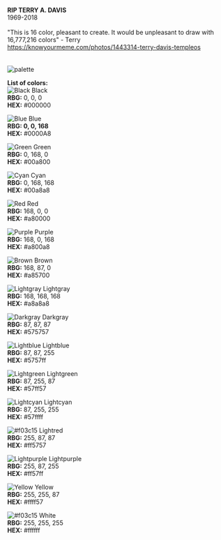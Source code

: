 <b>RIP TERRY A. DAVIS</b> <br>
1969-2018 
<br><br>
"This is 16 color, pleasant to create. It would be unpleasant to draw with 16,777,216 colors" - Terry
<br>
https://knowyourmeme.com/photos/1443314-terry-davis-templeos
<br>
<br><br>
![palette](https://raw.githubusercontent.com/tristanmvh/16colors/master/palette.png)


<b>List of colors:</b><br>
![Black](https://via.placeholder.com/15/000000/000000?text=+) Black
<br>
<b>RBG:</b> 0, 0, 0
<br>
<b>HEX:</b> #000000

![Blue](https://via.placeholder.com/15/0000a8/000000?text=+) Blue
<br>
<b>RBG: 0, 0, 168</b>
<br>
<b>HEX:</b> #0000A8


![Green](https://via.placeholder.com/15/00a800/000000?text=+) Green
<br>
<b>RBG:</b> 0, 168, 0
<br>
<b>HEX:</b> #00a800

![Cyan](https://via.placeholder.com/15/00a8a8/000000?text=+) Cyan
<br>
<b>RBG:</b> 0, 168, 168
<br>
<b>HEX:</b> #00a8a8

![Red](https://via.placeholder.com/15/a80000/000000?text=+) Red
<br>
<b>RBG:</b> 168, 0, 0
<br>
<b>HEX:</b> #a80000

![Purple](https://via.placeholder.com/15/a800a8/000000?text=+) Purple
<br>
<b>RBG:</b> 168, 0, 168
<br>
<b>HEX:</b> #a800a8


![Brown](https://via.placeholder.com/15/a85700/000000?text=+) Brown
<br>
<b>RBG:</b> 168, 87, 0
<br>
<b>HEX:</b> #a85700

![Lightgray](https://via.placeholder.com/15/a8a8a8/000000?text=+) Lightgray
<br>
<b>RBG:</b> 168, 168, 168
<br>
<b>HEX:</b> #a8a8a8

![Darkgray](https://via.placeholder.com/15/575757/000000?text=+) Darkgray
<br>
<b>RBG:</b> 87, 87, 87
<br>
<b>HEX:</b> #575757

![Lightblue](https://via.placeholder.com/15/5757ff/000000?text=+) Lightblue
<br>
<b>RBG:</b> 87, 87, 255
<br>
<b>HEX:</b> #5757ff


![Lightgreen](https://via.placeholder.com/15/57ff57/000000?text=+) Lightgreen
<br>
<b>RBG:</b> 87, 255, 87
<br>
<b>HEX:</b> #57ff57

![Lightcyan](https://via.placeholder.com/15/57ffff/000000?text=+) Lightcyan
<br>
<b>RBG:</b> 87, 255, 255
<br>
<b>HEX:</b> #57ffff

![#f03c15](https://via.placeholder.com/15/ff5757/000000?text=+) Lightred
<br>
<b>RBG:</b> 255, 87, 87
<br>
<b>HEX:</b> #ff5757

![Lightpurple](https://via.placeholder.com/15/ff57ff/000000?text=+) Lightpurple
<br>
<b>RBG:</b> 255, 87, 255
<br>
<b>HEX:</b> #ff57ff


![Yellow](https://via.placeholder.com/15/ffff57/000000?text=+) Yellow
<br>
<b>RBG:</b> 255, 255, 87
<br>
<b>HEX:</b> #ffff57

![#f03c15](https://via.placeholder.com/15/ffffff/000000?text=+) White
<br>
<b>RBG:</b> 255, 255, 255
<br>
<b>HEX:</b> #ffffff
